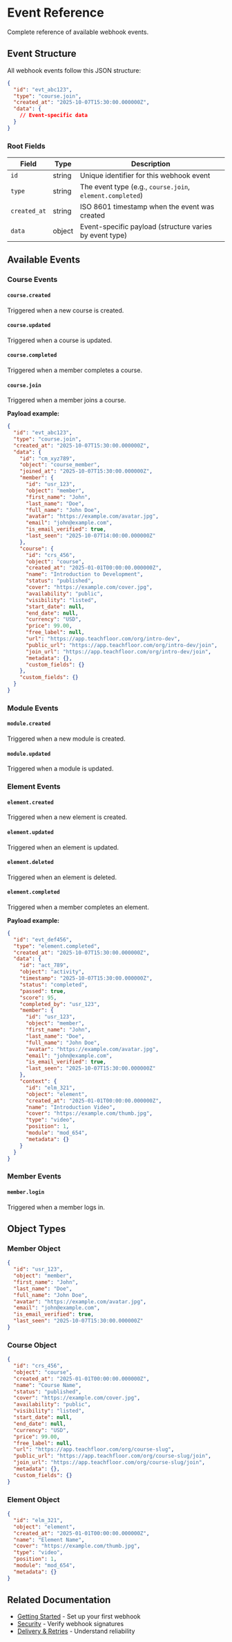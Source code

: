 # Event Reference

Complete reference of available webhook events.

## Event Structure

All webhook events follow this JSON structure:

```json
{
  "id": "evt_abc123",
  "type": "course.join",
  "created_at": "2025-10-07T15:30:00.000000Z",
  "data": {
    // Event-specific data
  }
}
```

### Root Fields

| Field | Type | Description |
|-------|------|-------------|
| `id` | string | Unique identifier for this webhook event |
| `type` | string | The event type (e.g., `course.join`, `element.completed`) |
| `created_at` | string | ISO 8601 timestamp when the event was created |
| `data` | object | Event-specific payload (structure varies by event type) |

## Available Events

### Course Events

#### `course.created`
Triggered when a new course is created.

#### `course.updated`
Triggered when a course is updated.

#### `course.completed`
Triggered when a member completes a course.

#### `course.join`
Triggered when a member joins a course.

**Payload example:**
```json
{
  "id": "evt_abc123",
  "type": "course.join",
  "created_at": "2025-10-07T15:30:00.000000Z",
  "data": {
    "id": "cm_xyz789",
    "object": "course_member",
    "joined_at": "2025-10-07T15:30:00.000000Z",
    "member": {
      "id": "usr_123",
      "object": "member",
      "first_name": "John",
      "last_name": "Doe",
      "full_name": "John Doe",
      "avatar": "https://example.com/avatar.jpg",
      "email": "john@example.com",
      "is_email_verified": true,
      "last_seen": "2025-10-07T14:00:00.000000Z"
    },
    "course": {
      "id": "crs_456",
      "object": "course",
      "created_at": "2025-01-01T00:00:00.000000Z",
      "name": "Introduction to Development",
      "status": "published",
      "cover": "https://example.com/cover.jpg",
      "availability": "public",
      "visibility": "listed",
      "start_date": null,
      "end_date": null,
      "currency": "USD",
      "price": 99.00,
      "free_label": null,
      "url": "https://app.teachfloor.com/org/intro-dev",
      "public_url": "https://app.teachfloor.com/org/intro-dev/join",
      "join_url": "https://app.teachfloor.com/org/intro-dev/join",
      "metadata": {},
      "custom_fields": {}
    },
    "custom_fields": {}
  }
}
```

### Module Events

#### `module.created`
Triggered when a new module is created.

#### `module.updated`
Triggered when a module is updated.

### Element Events

#### `element.created`
Triggered when a new element is created.

#### `element.updated`
Triggered when an element is updated.

#### `element.deleted`
Triggered when an element is deleted.

#### `element.completed`
Triggered when a member completes an element.

**Payload example:**
```json
{
  "id": "evt_def456",
  "type": "element.completed",
  "created_at": "2025-10-07T15:30:00.000000Z",
  "data": {
    "id": "act_789",
    "object": "activity",
    "timestamp": "2025-10-07T15:30:00.000000Z",
    "status": "completed",
    "passed": true,
    "score": 95,
    "completed_by": "usr_123",
    "member": {
      "id": "usr_123",
      "object": "member",
      "first_name": "John",
      "last_name": "Doe",
      "full_name": "John Doe",
      "avatar": "https://example.com/avatar.jpg",
      "email": "john@example.com",
      "is_email_verified": true,
      "last_seen": "2025-10-07T15:30:00.000000Z"
    },
    "context": {
      "id": "elm_321",
      "object": "element",
      "created_at": "2025-01-01T00:00:00.000000Z",
      "name": "Introduction Video",
      "cover": "https://example.com/thumb.jpg",
      "type": "video",
      "position": 1,
      "module": "mod_654",
      "metadata": {}
    }
  }
}
```

### Member Events

#### `member.login`
Triggered when a member logs in.

## Object Types

### Member Object

```json
{
  "id": "usr_123",
  "object": "member",
  "first_name": "John",
  "last_name": "Doe",
  "full_name": "John Doe",
  "avatar": "https://example.com/avatar.jpg",
  "email": "john@example.com",
  "is_email_verified": true,
  "last_seen": "2025-10-07T15:30:00.000000Z"
}
```

### Course Object

```json
{
  "id": "crs_456",
  "object": "course",
  "created_at": "2025-01-01T00:00:00.000000Z",
  "name": "Course Name",
  "status": "published",
  "cover": "https://example.com/cover.jpg",
  "availability": "public",
  "visibility": "listed",
  "start_date": null,
  "end_date": null,
  "currency": "USD",
  "price": 99.00,
  "free_label": null,
  "url": "https://app.teachfloor.com/org/course-slug",
  "public_url": "https://app.teachfloor.com/org/course-slug/join",
  "join_url": "https://app.teachfloor.com/org/course-slug/join",
  "metadata": {},
  "custom_fields": {}
}
```

### Element Object

```json
{
  "id": "elm_321",
  "object": "element",
  "created_at": "2025-01-01T00:00:00.000000Z",
  "name": "Element Name",
  "cover": "https://example.com/thumb.jpg",
  "type": "video",
  "position": 1,
  "module": "mod_654",
  "metadata": {}
}
```

## Related Documentation

- [Getting Started](./getting-started) - Set up your first webhook
- [Security](./security) - Verify webhook signatures
- [Delivery & Retries](./delivery-retries) - Understand reliability
